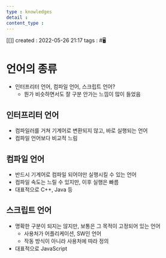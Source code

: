 ```yaml
---
type : knowledges
detail : 
content_type :
---
```


[[]]
created : 2022-05-26 21:17
tags : #🖥️

# 언어의 종류
- 인터프리터 언어, 컴파일 언어, 스크립트 언어?
	- 뭔가 비슷하면서도 잘 구분 안가는 느낌이 많이 들었음

## 인터프리터 언어
- 컴파일러를 거쳐 기계어로 변환되지 않고, 바로 실행되는 언어
- 컴파일 언어보다 비교적 느림

## 컴파일 언어
- 반드시 기계어로 컴파일 되어야만 실행시킬 수 있는 언어
- 컴파일 속도는 느릴 수 있지만, 이후 실행은 빠름
- 대표적으로 C++, Java 등

## 스크립트 언어
- 명확한 구분이 되지는 않지만, 보통은 그 목적이 고정되어 있는 언어
	- 사용처가 어플리케이션, SW인 언어
	- 작동 방식이 아니라 사용처에 따라 정의
- 대표적으로 JavaScript
